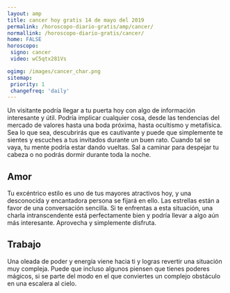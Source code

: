 ```yaml
---
layout: amp
title: cancer hoy gratis 14 de mayo del 2019 
permalink: /horoscopo-diario-gratis/amp/cancer/
normallink: /horoscopo-diario-gratis/cancer/
home: FALSE
horoscopo:
 signo: cancer
 video: wC5qtx281Vs

ogimg: /images/cancer_char.png
sitemap:
 priority: 1
 changefreq: 'daily'
---
```



Un visitante podría llegar a tu puerta hoy con algo de información interesante y útil. Podría implicar cualquier cosa, desde las tendencias del mercado de valores hasta una boda próxima, hasta ocultismo y metafísica. Sea lo que sea, descubrirás que es cautivante y puede que simplemente te sientes y escuches a tus invitados durante un buen rato. Cuando tal se vaya, tu mente podría estar dando vueltas. Sal a caminar para despejar tu cabeza o no podrás dormir durante toda la noche.

## Amor

Tu excéntrico estilo es uno de tus mayores atractivos hoy, y una desconocida y encantadora persona se fijará en ello. Las estrellas están a favor de una conversación sencilla. Si te enfrentas a esta situación, una charla intranscendente está perfectamente bien y podría llevar a algo aún más interesante. Aprovecha y simplemente disfruta.

## Trabajo

Una oleada de poder y energía viene hacia ti y logras revertir una situación muy compleja. Puede que incluso algunos piensen que tienes poderes mágicos, si se parte del modo en el que conviertes un complejo obstáculo en una escalera al cielo.